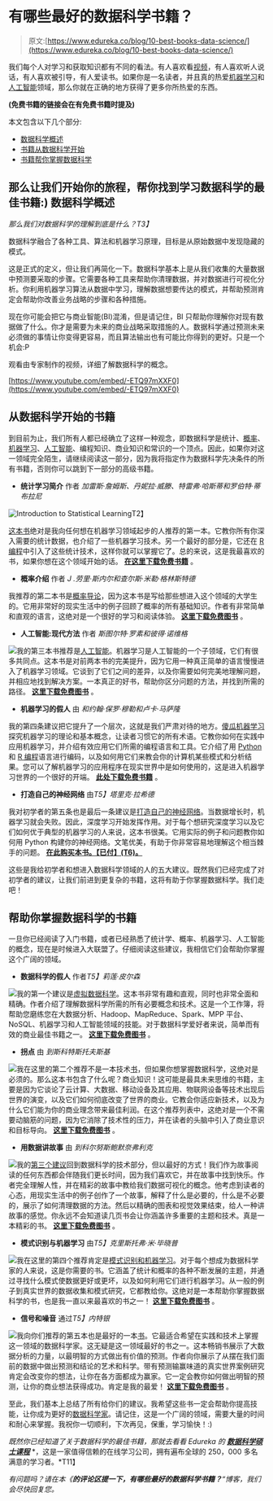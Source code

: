 # 有哪些最好的数据科学书籍？

> 原文:[https://www.edureka.co/blog/10-best-books-data-science/](https://www.edureka.co/blog/10-best-books-data-science/)

我们每个人对学习和获取知识都有不同的看法。有人喜欢看[视频](https://www.youtube.com/user/edurekaIN?sub_confirmation=1)，有人喜欢听人说话，有人喜欢被引导，有人爱读书。如果你是一名读者，并且真的热爱[机器学习](https://www.edureka.co/blog/machine-learning-tutorial/)和[人工智能](https://www.edureka.co/blog/pros-and-cons-of-ai/)领域，那么你就在正确的地方获得了更多你所热爱的东西。

**(免费书籍的链接会在有免费书籍时提及)**

本文包含以下几个部分:

*   [数据科学概述](#overview)
*   [书籍从数据科学开始](#beginner)
*   [书籍帮你掌握数据科学](#advanced)

## 那么让我们开始你的旅程，帮你找到学习数据科学的最佳书籍:) **数据科学概述**

*那么我们对数据科学的理解到底是什么？T3】*

数据科学融合了各种工具、算法和机器学习原理，目标是从原始数据中发现隐藏的模式。

这是正式的定义，但让我们再简化一下。数据科学基本上是从我们收集的大量数据中预测要采取的步骤。它需要各种工具来帮助你清理数据，并对数据进行可视化分析。你利用机器学习算法从数据中学习，理解数据想要传达的模式，并帮助预测肯定会帮助你改善业务战略的步骤和各种措施。

现在你可能会把它与商业智能(BI)混淆，但是请记住，BI 只帮助你理解你对现有数据做了什么。你才是需要为未来的商业战略采取措施的人。数据科学通过预测未来必须做的事情让你变得更容易，而且算法输出也有可能比你得到的更好。只是一个机会:P

观看由专家制作的视频，详细了解数据科学的概念。

[https://www.youtube.com/embed/-ETQ97mXXF0](https://www.youtube.com/embed/-ETQ97mXXF0)

## **从数据科学开始的书籍**

到目前为止，我们所有人都已经确立了这样一种观念，即数据科学是统计、[概率](https://www.edureka.co/blog/statistics-and-probability/)、[机器学习](https://www.edureka.co/blog/what-is-machine-learning/)、[人工智能](https://www.edureka.co/blog/top-15-hot-artificial-intelligence-technologies/)、编程知识、商业知识和常识的一个顶点。因此，如果你对这一领域完全陌生，请继续阅读这一部分，因为我将指定作为数据科学先决条件的所有书籍，否则你可以跳到下一部分的高级书籍。

*   **统计学习简介** 作者 *加雷斯·詹姆斯、丹妮拉·威滕、特雷弗·哈斯蒂和罗伯特·蒂布拉尼*

![Introduction to Statistical Learning](../Images/d4d9ee34479bd409a8d3a95947844afb.png)T2】

[这本书](https://www.amazon.in/Introduction-Statistical-Learning-Applications-Statistics/dp/1461471370/ref=sr_1_1?keywords=Introduction+to+Statistical+Learning+by+Gareth+James%2C+Daniela+Witten%2C+Trevor+Hastie+and+Robert+Tibshirani&qid=1574417293&sr=8-1)绝对是我向任何想在机器学习领域起步的人推荐的第一本。它教你所有你深入需要的统计数据，也介绍了一些机器学习技术。另一个最好的部分是，它还在 [R 编程](https://www.edureka.co/blog/r-tutorial/)中引入了这些统计技术，这样你就可以掌握它了。总的来说，这是我最喜欢的书，如果你想在这个领域开始的话。 **[在这里下载免费书籍](http://faculty.marshall.usc.edu/gareth-james/ISL/ISLR%20Seventh%20Printing.pdf)** 。

*   **概率介绍** 作者 *J .劳里·斯内尔和查尔斯·米勒·格林斯特德*

我推荐的第二本书是[概率导论](https://www.amazon.in/Introduction-Probability-Charles-M-Grinstead/dp/0821894145/ref=sr_1_fkmr0_2?keywords=Introduction+to+Probability+by+J.+Laurie+Snell+and+Charles+Miller+Grinstead&qid=1574417339&sr=8-2-fkmr0)，因为这本书是写给那些想进入这个领域的大学生的。它用非常好的现实生活中的例子回顾了概率的所有基础知识。作者有非常简单和直观的语言，这绝对是一个很好的学习和阅读体验。 **[这里下载免费图书](http://www.dartmouth.edu/~chance/teaching_aids/books_articles/probability_book/amsbook.mac.pdf)** 。

*   **人工智能:现代方法** 作者 *斯图尔特·罗素和彼得·诺维格*

![](../Images/8b9fbd94cc68fe28a4dfe1549e62f169.png)我的第三本书推荐是[人工智能](https://www.amazon.in/Artificial-Intelligence-3e-Modern-Approach/dp/9332543518/ref=sr_1_1?keywords=Artificial+Intelligence%3A+A+Modern+Approach+by+Stuart+Russell+and+Peter+Norvig&qid=1574417944&sr=8-1)。机器学习是人工智能的一个子领域，它们有很多共同点。这本书是对前两本书的完美提升，因为它用一种真正简单的语言慢慢进入了机器学习领域。它谈到了它们之间的差异，以及你需要如何完美地理解问题，并相应地找到解决方案。一本真正的好书，帮助你区分问题的方法，并找到所需的路径。 **[这里下载免费图书](https://www.cin.ufpe.br/~tfl2/artificial-intelligence-modern-approach.9780131038059.25368.pdf)** 。

*   **机器学习的假人** 由 *和约翰·保罗·穆勒和卢卡·马萨隆*

我的第四条建议把它提升了一个层次，这就是我们严肃对待的地方。[傻瓜机器学习](https://www.amazon.in/Machine-Learning-Python-R-Dummies/dp/8126563052/ref=sr_1_1?keywords=Machine+Learning+For+Dummies+by+John+Paul+Mueller+and+Luca+Massaron&qid=1574417967&sr=8-1)探究机器学习的理论和基本概念，让读者习惯它的所有术语。它教你如何在实践中应用机器学习，并介绍有效应用它们所需的编程语言和工具。它介绍了用 [Python](https://www.edureka.co/blog/python-basics/) 和 [R 编程](https://www.edureka.co/blog/what-is-r-programming/)语言进行编码，以及如何用它们来教会你的计算机某些模式和分析结果。您可以了解机器学习的应用程序在现实世界中是如何使用的，这是进入机器学习世界的一个很好的开端。 **[此处下载免费书籍](http://lira.epac.to/DOCS-TECH/Algoritmi/Machine%20Learning%20For%20Dummies%20(John%20Paul%20Mueller%20-%20Luca%20Massaron).pdf)** 。

*   **打造自己的神经网络** 由*T5】塔里克·拉希德*

我对初学者的第五条也是最后一条建议是[打造自己的神经网络](https://www.amazon.in/Make-Your-Own-Neural-Network/dp/1530826608/ref=sr_1_1?keywords=Make+Your+Own+Neural+Network+by+Tariq+Rashid&qid=1574417994&sr=8-1)。当数据增长时，机器学习就会失败。因此，深度学习开始发挥作用。对于每个想研究深度学习以及它们如何优于典型的机器学习的人来说，这本书很美。它用实际的例子和问题教你如何用 Python 构建你的神经网络。文笔优美，有助于你非常容易地理解这个相当棘手的问题。 **[在此购买本书。【已付】(T6)。](https://www.amazon.in/Make-Your-Own-Neural-Network/dp/1530826608/ref=sr_1_1?keywords=Make+Your+Own+Neural+Network+by+Tariq+Rashid&qid=1574417994&sr=8-1)**

这些是我给初学者和想进入数据科学领域的人的五大建议。既然我们已经完成了对初学者的建议，让我们前进到更复杂的书籍，这将有助于你掌握数据科学。我们走吧！

## **帮助你掌握数据科学的书籍**

一旦你已经阅读了入门书籍，或者已经熟悉了统计学、概率、机器学习、人工智能的概念，现在是时候进入大联盟了。仔细阅读这些建议，我相信它们会帮助你掌握这个广阔的领域。

*   **数据科学的假人** 作者*T5】莉莲·皮尔森*

![](../Images/c3298bc87444cf0ed135ac45481dd936.png)我的第一个建议是[虚拟数据科学](https://www.amazon.in/Data-Science-Dummies-2nd/dp/B07WHHY2GS/ref=sr_1_fkmr0_1?keywords=data+science+for+dummies+by+lillian+person&qid=1574418015&sr=8-1-fkmr0)。这本书非常有趣和直观，同时也非常全面和精确。作者介绍了理解数据科学所需的所有必要概念和技术。这是一个工作簿，将帮助您磨练您在大数据分析、Hadoop、MapReduce、Spark、MPP 平台、NoSQL、机器学习和人工智能领域的技能。对于数据科学爱好者来说，简单而有效的商业最佳书籍之一。 **[这里下载免费图书](http://file.allitebooks.com/20170304/Data%20Science%20For%20Dummies,%202nd%20Edition.pdf)** 。

*   **拐点** 由 *到斯科特斯托夫斯基*

![](../Images/a46b18d212f4e6fc92c7504158e41249.png)我在这里的第二个推荐不是一本技术[书](https://www.amazon.com/Inflection-Point-Convergence-Mobility-Business/dp/013438704X)，但如果你想掌握数据科学，这绝对是必须的。那么这本书包含了什么呢？商业知识！这可能是最具未来思维的书籍，主要是因为它谈论了云计算、大数据、移动设备及其应用、物联网设备等技术出现后世界的演变，以及它们如何彻底改变了世界的商业。它教会你适应新技术，以及为什么它们能为你的商业理念带来最佳利润。在这个推荐列表中，这绝对是一个不需要动脑筋的问题，因为它消除了技术性的压力，并在读者的头脑中引入了商业意识和目标导向。 **[这里下载免费图书](http://210.47.10.86:8032/2015-3/16114.pdf)** 。

*   **用数据讲故事** 由 *到科尔努斯鲍默奈弗利克*

![](../Images/8f712c8e13357615b9866d9a3cdbc452.png)我的[第三个建议](https://www.amazon.in/Storytelling-Data-Visualization-Business-Professionals/dp/1119002257/ref=sr_1_1?keywords=Storytelling+With+Data+by+Cole+Nussbaumer+Knaflic&qid=1574418134&sr=8-1)回到数据科学的技术部分，但以最好的方式！我们作为故事阅读的任何东西都会伴随我们更长时间，因为我们喜欢它，并在故事中找到快乐。作者完全理解人性，并在精彩的故事中教给我们数据可视化的概念。他考虑到读者的心态，用现实生活中的例子创作了一个故事，解释了什么是必要的，什么是不必要的，展示了如何清理数据的方法。然后以精确的图表和视觉效果结束，给人一种讲故事的感觉。你永远不会知道读几页书会让你涵盖许多重要的主题和技术。真是一本精彩的书。 **[这里下载免费图书](http://www.bdbanalytics.ir/media/1123/storytelling-with-data-cole-nussbaumer-knaflic.pdf)** 。

*   **模式识别与机器学习** 由*T5】克里斯托弗·米·毕晓普*

![](../Images/095477c165ceae4790110c93ffea7dc8.png)我在这里的第四个推荐肯定是[模式识别和机器学习](https://www.amazon.in/Pattern-Recognition-Learning-Information-Statistics/dp/0387310738/ref=sr_1_1?keywords=Pattern+Recognition+and+Machine+Learning+by+Christopher+M.+Bishop&qid=1574418157&sr=8-1)。对于每个想成为数据科学家的人来说，这是你需要的书。它涵盖了统计和概率的各种不断发展的主题，并通过寻找什么模式使数据更好或更坏，以及如何利用它们进行机器学习。从一般的例子到真实世界的数据收集和模式研究，它都教给你。这绝对是一本帮助你掌握数据科学的书，也是我一直以来最喜欢的书之一！ **[这里下载免费图书](http://users.isr.ist.utl.pt/~wurmd/Livros/school/Bishop%20-%20Pattern%20Recognition%20And%20Machine%20Learning%20-%20Springer%20%202006.pdf)** 。

*   **信号和噪音** 通过*T5】内特银*

![](../Images/f0b3010f7c97037ea73665c567e1097f.png)我向你们推荐的第五本也是最好的一本[书](https://www.amazon.in/Signal-Noise-Many-Predictions-Fail-but/dp/0143125087/ref=sr_1_1?keywords=The+Signal+And+The+Noise+by+Nate+Silver&qid=1574418178&sr=8-1)。它最适合希望在实践和技术上掌握这一领域的数据科学家。这无疑是这一领域最好的书之一。这本畅销书展示了大数据分析的力量，以最明智的方式做出有价值的预测。作者向你展示了从摆在我们面前的数据中做出预测和结论的艺术和科学。带有预测输赢味道的真实世界案例研究肯定会改变你的想法，让你在各方面都成为赢家。它一定会教你如何做出明智的预测，让你的商业想法获得成功。肯定是我的最爱！ **[这里下载免费图书](http://www.stavochka.com/files/Nate_Silver_The_Signal_and_the_Noise.pdf)** 。

至此，我们基本上总结了所有给你们的建议。我希望这些书一定会帮助你提高技能，让你成为更好的[数据科学家](https://www.edureka.co/blog/data-scientist-skills/)。请记住，这是一个广阔的领域，需要大量的时间和耐心来掌握。我祝你一切顺利，下次再见，保重，学习愉快！:)

*既然你已经知道了关于数据科学的最佳书籍，那就去看看 Edureka 的 [**数据科学硕士课程**](https://www.edureka.co/masters-program/data-scientist-certification)* *，这是一家值得信赖的在线学习公司，拥有遍布全球的 250，000 多名满意的学习者。*T11】

*有问题吗？请在本《**的评论区提一下，有哪些最好的数据科学书籍？**“博客，我们会尽快回复您。*